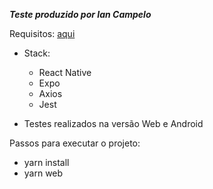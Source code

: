 ***Teste produzido por Ian Campelo***

Requisitos: [aqui](https://github.com/leonardo-coopersystem/avaliacao-coopersystem/blob/master/REACT-NATIVE.md)

- Stack:
  - React Native
  - Expo
  - Axios
  - Jest

- Testes realizados na versão Web e Android

Passos para executar o projeto:
- yarn install
- yarn web
